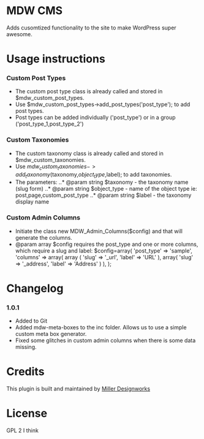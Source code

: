 MDW CMS
===========

Adds cusomtized functionality to the site to make WordPress super awesome.  

Usage instructions
===========

### Custom Post Types
 * The custom post type class is already called and stored in $mdw_custom_post_types.
 * Use $mdw_custom_post_types->add_post_types('post_type'); to add post types.
 * Post types can be added individually  ('post_type') or in a group ('post_type_1,post_type_2')
 
### Custom Taxonomies
 * The custom taxonomy class is already called and stored in $mdw_custom_taxonomies.
 * Use $mdw_custom_taxonomies->add_taxonomy($taxonomy,$object_type,$label); to add taxonomies.
 * The parameters:
 ..* @param string $taxonomy - the taxonomy name (slug form)
 ..* @param string $object_type - name of the object type ie: post,page,custom_post_type
 ..* @param string $label - the taxonomy display name

### Custom Admin Columns
 * Initiate the class new MDW_Admin_Columns($config) and that will generate the columns.
 * @param array $config requires the post_type and one or more columns, which require a slug and label:
	$config=array(
		'post_type' => 'sample',
		'columns' => array(
			array (
				'slug' => '_url',
				'label' => 'URL'
			),
			array(
				'slug' => '_address',
				'label' => 'Address'
			)
		),
	);
 


Changelog
===========

### 1.0.1
 * Added to Git
 * Added mdw-meta-boxes to the inc folder. Allows us to use a simple custom meta box generator.
 * Fixed some glitches in custom admin columns when there is some data missing.

Credits
===========

This plugin is built and maintained by [Miller Designworks](http://millerdesignworks.com "Miller Designworks")

License
===========

GPL 2 I think

